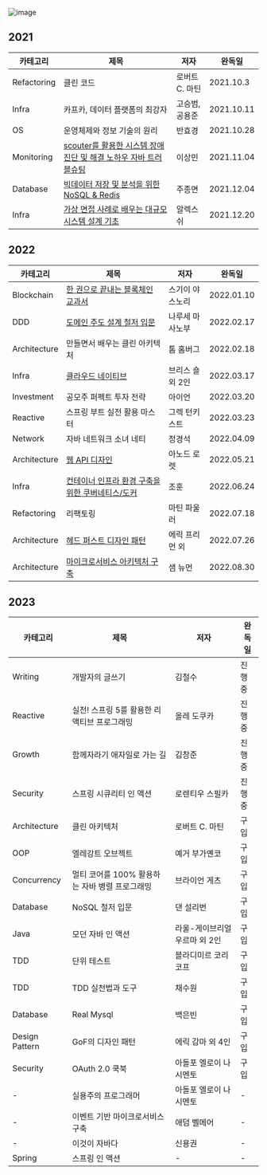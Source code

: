 ![image](https://user-images.githubusercontent.com/10377550/143415273-10cff732-75f4-40ce-bc09-c3c6c2aeed95.png)

## 2021
| 카테고리 | 제목 | 저자 | 완독일 | 
| - | - | - | - |
| Refactoring | 클린 코드 | 로버트 C. 마틴 | 2021.10.3 |
| Infra | 카프카, 데이터 플랫폼의 최강자 | 고승범, 공용준 | 2021.10.11 |
| OS | 운영체제와 정보 기술의 원리 | 반효경 | 2021.10.28 |
| Monitoring | [scouter를 활용한 시스템 장애 진단 및 해결 노하우 자바 트러블슈팅](https://github.com/quick-starters/performance-monitoring) | 이상민 | 2021.11.04 |
| Database | [빅데이터 저장 및 분석을 위한 NoSQL & Redis](https://github.com/quick-starters/redis-study/tree/main/book) | 주종면 | 2021.12.04 |
| Infra | [가상 면접 사례로 배우는 대규모 시스템 설계 기초](https://github.com/evan-hwang/system-design-interview-book) | 알렉스 쉬 | 2021.12.20 |

## 2022
| 카테고리 | 제목 | 저자 | 완독일 | 
| - | - | - | - |
| Blockchain | [한 권으로 끝내는 블록체인 교과서](https://github.com/quick-starters/blockchain) | 스기이 야스노리 | 2022.01.10 |
| DDD | [도메인 주도 설계 철저 입문](https://github.com/quick-starters/ddd-study) | 나루세 마사노부 | 2022.02.17 |
| Architecture | 만들면서 배우는 클린 아키텍처 | 톰 홈버그 | 2022.02.18 |
| Infra | [클라우드 네이티브](https://github.com/quick-starters/cloud-native) | 브리스 숄 외 2인 | 2022.03.17 |
| Investment | 공모주 퍼펙트 투자 전략 | 아이언 | 2022.03.20 |
| Reactive | 스프링 부트 실전 활용 마스터 | 그렉 턴키스트 | 2022.03.23 |
| Network | 자바 네트워크 소녀 네티 | 정경석 | 2022.04.09 |
| Architecture | [웹 API 디자인](https://github.com/quick-starters/web-api-design) | 아노드 로렛 | 2022.05.21 |
| Infra | [컨테이너 인프라 환경 구축을 위한 쿠버네티스/도커](https://github.com/quick-starters/k8s-study) | 조훈 | 2022.06.24 |
| Refactoring | 리팩토링 | 마틴 파울러 | 2022.07.18 |
| Architecture | [헤드 퍼스트 디자인 패턴](https://github.com/quick-starters/design-pattern) | 에릭 프리먼 외 | 2022.07.26 |
| Architecture | [마이크로서비스 아키텍처 구축](http://www.kyobobook.co.kr/product/detailViewKor.laf?mallGb=KOR&ejkGb=KOR&barcode=9788968483417) | 샘 뉴먼 | 2022.08.30 |

## 2023
| 카테고리 | 제목 | 저자 | 완독일 | 
| - | - | - | - |
| Writing | 개발자의 글쓰기 | 김철수 | 진행중 |
| Reactive | 실전! 스프링 5를 활용한 리액티브 프로그래밍 | 올레 도쿠카 | 진행중 |
| Growth | 함께자라기 애자일로 가는 길 | 김창준 | 진행중 |
| Security | 스프링 시큐리티 인 액션 | 로렌티우 스필카 | 진행중 |
| Architecture | 클린 아키텍처 | 로버트 C. 마틴 | 구입 |
| OOP | 엘레강트 오브젝트 | 예거 부가옌코 | 구입 |
| Concurrency | 멀티 코어를 100% 활용하는 자바 병렬 프로그래밍 | 브라이언 게츠 | 구입 |
| Database | NoSQL 철저 입문 | 댄 설리번 | 구입 |
| Java | 모던 자바 인 액션 | 라울-게이브리얼 우르마 외 2인 | 구입 |
| TDD | 단위 테스트 | 블라디미르 코리코프 | 구입 |
| TDD | TDD 실천법과 도구 | 채수원 | 구입 |
| Database | Real Mysql | 백은빈 | 구입 |
| Design Pattern | GoF의 디자인 패턴 | 에릭 감마 외 4인 | 구입 |
| Security | OAuth 2.0 쿡북 | 아돌포 엘로이 나시멘토 | 구입 |
| - | 실용주의 프로그래머 | 아돌포 엘로이 나시멘토 | - |
| - | 이벤트 기반 마이크로서비스 구축 | 애덤 벨메어 | - |
| - | 이것이 자바다 | 신용권 | - |
| Spring | 스프링 인 액션 | - | - |
